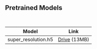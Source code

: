 ## Pretrained Models
<br>

| Model | Link |
| ------------- | ------------- |
| super_resolution.h5 | [Drive](https://drive.google.com/file/d/15K4U9k0E37by8HLAkYeAtPfqZ2up82A3/view?usp=sharing) (13MB) |

<br>
<br>